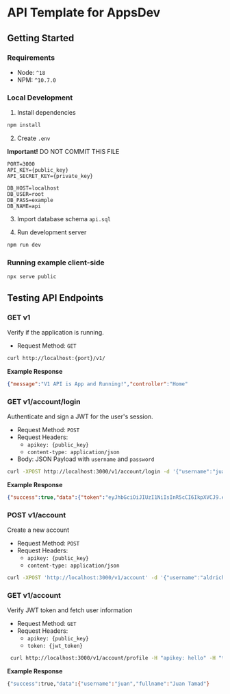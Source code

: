 # API Template for AppsDev

## Getting Started

### Requirements

- Node: `^18`
- NPM: `^10.7.0`

### Local Development

1. Install dependencies
```sh
npm install
```

2. Create `.env`

**Important!** DO NOT COMMIT THIS FILE
```env
PORT=3000
API_KEY={public_key}
API_SECRET_KEY={private_key}

DB_HOST=localhost
DB_USER=root
DB_PASS=example
DB_NAME=api
```

3. Import database schema `api.sql`

4. Run development server

```sh
npm run dev
```

### Running example client-side

```env
npx serve public
```


## Testing API Endpoints

### GET v1
Verify if the application is running.

- Request Method: `GET`

```sh
curl http://localhost:{port}/v1/
```

**Example Response**
```json
{"message":"V1 API is App and Running!","controller":"Home"
```

### GET v1/account/login
Authenticate and sign a JWT for the user's session.

- Request Method: `POST`
- Request Headers:
  - `apikey: {public_key}`
  - `content-type: application/json`
- Body: JSON Payload with `username` and `password`
    
```sh
curl -XPOST http://localhost:3000/v1/account/login -d '{"username":"juan","password":"tamad"}' -H "apikey: hello" -H "content-type: application/json"
```

**Example Response**
```json
{"success":true,"data":{"token":"eyJhbGciOiJIUzI1NiIsInR5cCI6IkpXVCJ9.eyJ1c2VybmFtZSI6Imp1YW4iLCJpYXQiOjE3MjcwMTMwMjgsImV4cCI6MTcyNzA5OTQyOH0.Knt_g1ChjtV04ysC_uk1NNKEkt7DPj6Xid7Cczrbww8"}}
```

### POST v1/account
Create a new account

- Request Method: `POST`
- Request Headers:
  - `apikey: {public_key}`
  - `content-type: application/json`

```sh
curl -XPOST 'http://localhost:3000/v1/account' -d '{"username":"aldrich","password":"1q2w","fullname":"John Aldrich Bernardo"}' -H "apikey: hello" -H 'content-type: application/json'
```

### GET v1/account
Verify JWT token and fetch user information

- Request Method: `GET`
- Request Headers:
  - `apikey: {public_key}`
  - `token: {jwt_token}`

```sh
 curl http://localhost:3000/v1/account/profile -H "apikey: hello" -H "token: eyJhbGciOiJIUzI1NiIsInR5cCI6IkpXVCJ9.eyJ1c2VybmFtZSI6Imp1YW4iLCJpYXQiOjE3MjcwMTMwMjgsImV4cCI6MTcyNzA5OTQyOH0.Knt_g1ChjtV04ysC_uk1NNKEkt7DPj6Xid7Cczrbww8
```

**Example Response**
```sh
{"success":true,"data":{"username":"juan","fullname":"Juan Tamad"}
```
